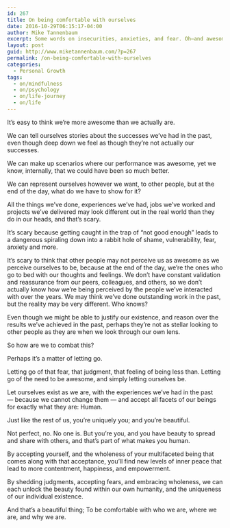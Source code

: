 ```yaml
---
id: 267
title: On being comfortable with ourselves
date: 2016-10-29T06:15:17-04:00
author: Mike Tannenbaum
excerpt: Some words on insecurities, anxieties, and fear. Oh—and awesomeness!
layout: post
guid: http://www.miketannenbaum.com/?p=267
permalink: /on-being-comfortable-with-ourselves
categories:
  - Personal Growth
tags:
  - on/mindfulness
  - on/psychology
  - on/life-journey
  - on/life
---
```

It’s easy to think we’re more awesome than we actually are.

We can tell ourselves stories about the successes we’ve had in the past, even though deep down we feel as though they’re not actually our successes.

We can make up scenarios where our performance was awesome, yet we know, internally, that we could have been so much better.

We can represent ourselves however we want, to other people, but at the end of the day, what do we have to show for it?

All the things we’ve done, experiences we’ve had, jobs we’ve worked and projects we’ve delivered may look different out in the real world than they do in our heads, and that’s scary.

It’s scary because getting caught in the trap of “not good enough” leads to a dangerous spiraling down into a rabbit hole of shame, vulnerability, fear, anxiety and more.

It’s scary to think that other people may not perceive us as awesome as we perceive ourselves to be, because at the end of the day, we’re the ones who go to bed with our thoughts and feelings. We don’t have constant validation and reassurance from our peers, colleagues, and others, so we don’t actually know how we’re being perceived by the people we’ve interacted with over the years. We may think we’ve done outstanding work in the past, but the reality may be very different. Who knows?

Even though we might be able to justify our existence, and reason over the results we’ve achieved in the past, perhaps they’re not as stellar looking to other people as they are when we look through our own lens.

So how are we to combat this?

Perhaps it’s a matter of letting go.

Letting go of that fear, that judgment, that feeling of being less than. Letting go of the need to be awesome, and simply letting ourselves be.

Let ourselves exist as we are, with the experiences we’ve had in the past — because we cannot change them — and accept all facets of our beings for exactly what they are: Human.

Just like the rest of us, you’re uniquely you; and you’re beautiful.

Not perfect, no. No one is. But you’re you, and you have beauty to spread and share with others, and that’s part of what makes you human.

By accepting yourself, and the wholeness of your multifaceted being that comes along with that acceptance, you’ll find new levels of inner peace that lead to more contentment, happiness, and empowerment.

By shedding judgments, accepting fears, and embracing wholeness, we can each unlock the beauty found within our own humanity, and the uniqueness of our individual existence.

And that’s a beautiful thing; To be comfortable with who we are, where we are, and why we are.